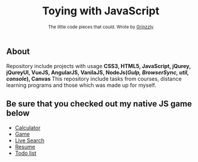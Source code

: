 <h1 align="center">Toying with JavaScript</h1>

<div align="center">
  <sub>The little code pieces that could. Wrote by
  <a href="https://github.com/Grinzzly">Grinzzly</a>
  </a>
</div>

<br/>

## About

Repository include projects with usage <b>CSS3, HTML5, JavaScript, jQurey, jQureyUI, VueJS, AngularJS, VanilaJS, NodeJs(<i>Gulp, BrowserSync, util, console</i>), Canvas </b>
This repository include tasks from courses, distance learning programs and those which was made up for myself.

## Be sure that you checked out my native JS game below

* <a href="https://grinzzly.github.io/Messing-with-JS/Calculator/" target="_blank">Calculator</a><br>
* <a href="https://grinzzly.github.io/Messing-with-JS/Game/" target="_blank">Game</a><br>
* <a href="https://grinzzly.github.io/Messing-with-JS/LiveSearch/" target="_blank">Live Search</a><br>
* <a href="https://grinzzly.github.io/Messing-with-JS/Resume/" target="_blank">Resume</a><br>
* <a href="https://grinzzly.github.io/Messing-with-JS/ToDoList/" target="_blank">Todo list</a><br>
